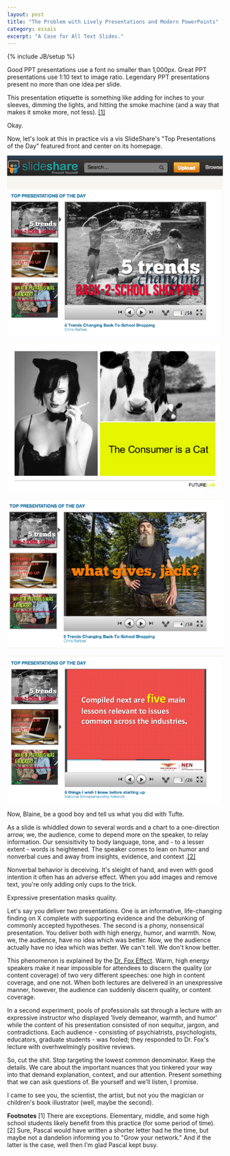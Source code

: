 ```yaml
---
layout: post
title: "The Problem with Lively Presentations and Modern PowerPoints"
category: essais
excerpt: "A Case for All Text Slides."
---
```

{% include JB/setup %}

Good PPT presentations use a font no smaller than 1,000px. Great PPT presentations use 1:10 text to image ratio. Legendary PPT presentations present no more than one idea per slide.

This presentation etiquette is something like adding for inches to your sleeves, dimming the lights, and hitting the smoke machine (and a way that makes it smoke more, not less). [\[1\]](#fn1)

Okay.

Now, let's look at this in practice vis a vis SlideShare's "Top Presentations of the Day" featured front and center on its homepage.

![Most popular SlideShare presentations](/assets/images/slideshare-mostpopular.png)

![Cat consumer slide](/assets/images/catslide.png)

![Jack slide](/assets/images/jack-slide.png)

![Sonsense slide](/assets/images/nonsenseslide.png)

Now, Blaine, be a good boy and tell us what you did with Tufte.

As a slide is whiddled down to several words and a chart to a one-direction arrow, we, the audience, come to depend more on the speaker, to relay information. Our sensisitivity to body language, tone, and - to a lesser extent - words is heightened. The speaker comes to lean on humor and nonverbal cues and away from insights, evidence, and context .[\[2\]](#fn2)

Nonverbal behavior is deceiving. It's sleight of hand, and even with good intention it often has an adverse effect. When you add images and remove text, you're only adding only cups to the trick.

Expressive presentation masks quality.

Let's say you deliver two presentations. One is an informative, life-changing finding on X complete with supporting evidence and the debunking of commonly accepted hypotheses. The second is a phony, nonsensical presentation. You deliver both with high energy, humor, and warmth. Now, we, the audience, have no idea which was better. Now, we the audience actually have no idea which was better. We can't tell. We don't know better.

This phenomenon is explained by the [Dr. Fox Effect](http://en.wikipedia.org/wiki/Dr._Fox_effect). Warm, high energy speakers make it near impossible for attendees to discern the quality (or content coverage) of two very different speeches: one high in content coverage, and one not. When both lectures are delivered in an unexpressive manner, however, the audience can suddenly discern quality, or content coverage.

In a second experiment, pools of professionals sat through a lecture with an expressive instructor who displayed 'lively demeanor, warmth, and humor' while the content of his presentation consisted of non sequitur, jargon, and contradictions. Each audience - consisting of psychiatrists, psychologists, educators, graduate students - was fooled; they responded to Dr. Fox's lecture with overhwelmingly positive reviews.

So, cut the shit. Stop targeting the lowest common denominator. Keep the details. We care about the important nuances that you tinkered your way into that demand explanation, context, and our attention. Present something that we can ask questions of. Be yourself and we'll listen, I promise.

I came to see you, the scientist, the artist, but not you the magician or children's book illustrator (well, maybe the second).

**Footnotes**
<a id="fn1">[1]</a>
There are exceptions. Elementary, middle, and some high school students likely benefit from this practice (for some period of time).
<a id="fn2">[2]</a>
Sure, Pascal would have written a shorter letter had he the time, but maybe not a dandelion informing you to "Grow your network." And if the latter is the case, well then I'm glad Pascal kept busy.